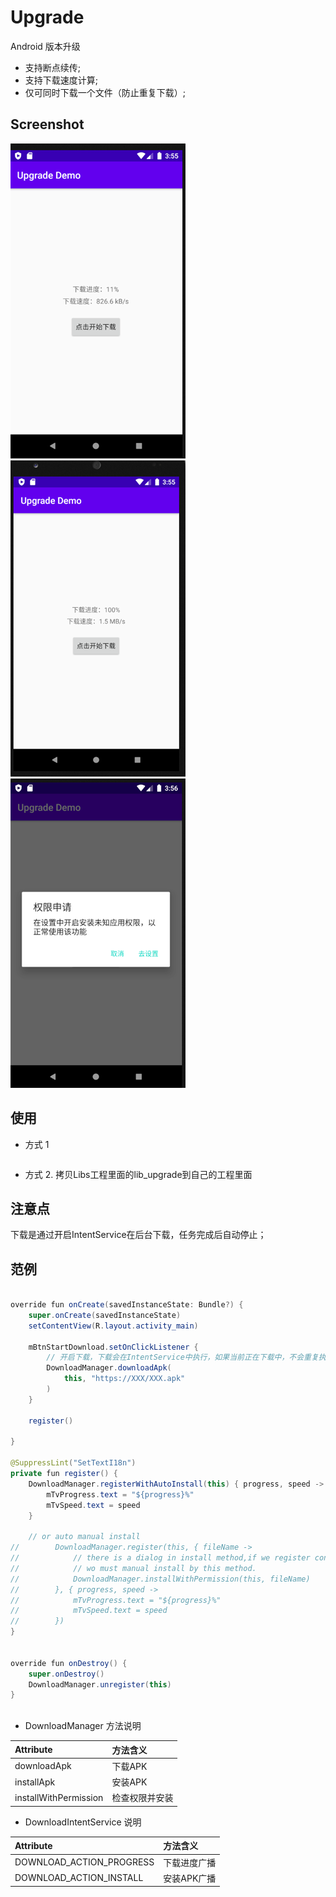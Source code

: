 # Upgrade

Android 版本升级
- 支持断点续传;
- 支持下载速度计算;
- 仅可同时下载一个文件（防止重复下载）;

## Screenshot

![](https://github.com/freeler/upgrade/blob/master/screenshot/1.png)
![](https://github.com/freeler/upgrade/blob/master/screenshot/2.png)
![](https://github.com/freeler/upgrade/blob/master/screenshot/3.png)


## 使用
- 方式 1

```java
```

- 方式 2. 拷贝Libs工程里面的lib_upgrade到自己的工程里面

## 注意点
下载是通过开启IntentService在后台下载，任务完成后自动停止；

## 范例

```java

override fun onCreate(savedInstanceState: Bundle?) {
    super.onCreate(savedInstanceState)
    setContentView(R.layout.activity_main)

    mBtnStartDownload.setOnClickListener {
        // 开启下载，下载会在IntentService中执行，如果当前正在下载中，不会重复执行下载任务
        DownloadManager.downloadApk(
            this, "https://XXX/XXX.apk"
        )
    }

    register()

}

@SuppressLint("SetTextI18n")
private fun register() {
    DownloadManager.registerWithAutoInstall(this) { progress, speed ->
        mTvProgress.text = "${progress}%"
        mTvSpeed.text = speed
    }

    // or auto manual install
//        DownloadManager.register(this, { fileName ->
//            // there is a dialog in install method,if we register context is not activity,
//            // wo must manual install by this method.
//            DownloadManager.installWithPermission(this, fileName)
//        }, { progress, speed ->
//            mTvProgress.text = "${progress}%"
//            mTvSpeed.text = speed
//        })
}


override fun onDestroy() {
    super.onDestroy()
    DownloadManager.unregister(this)
}



```



- DownloadManager 方法说明

| Attribute                  | 方法含义                                     |
|:---------------------------|:--------------------------------------------|
| downloadApk           | 下载APK  |  
| installApk          | 安装APK     |  
| installWithPermission | 检查权限并安装 |

- DownloadIntentService 说明

| Attribute                  | 方法含义                                     |
|:---------------------------|:--------------------------------------------|
| DOWNLOAD_ACTION_PROGRESS           | 下载进度广播  |  
| DOWNLOAD_ACTION_INSTALL          | 安装APK广播     |  
